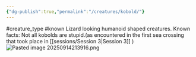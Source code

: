 ```yaml
---
{"dg-publish":true,"permalink":"/creatures/kobold/"}
---
```


#creature_type #known 
Lizard looking humanoid shaped creatures.
Known facts:
Not all kobolds are stupid.(as encountered in the first sea crossing that took place in [[sessions/Session 3\|Session 3]] )
![Pasted image 20250914213916.png](/img/user/Pasted%20image%2020250914213916.png)